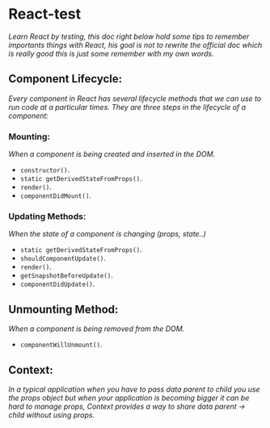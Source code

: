 # React-test
*Learn React by testing, this doc right below hold some tips to remember importants things with React, his goal is not to rewrite the official doc which is really good this is just some remember with my own words.*

## Component Lifecycle:
*Every component in React has several lifecycle methods that we can use to run code at a particular times. They are three steps in the lifecycle of a component:*

### Mounting:
*When a component is being created and inserted in the DOM.*
* `constructor()`.
* `static getDerivedStateFromProps()`.
* `render()`.
* `componentDidMount()`.

### Updating Methods:
*When the state of a component is changing (props, state..)*
* `static getDerivedStateFromProps()`.
* `shouldComponentUpdate()`.
* `render()`.
* `getSnapshotBeforeUpdate()`.
* `componentDidUpdate()`.

## Unmounting Method:
*When a component is being removed from the DOM.*
* `componentWillUnmount()`.

## Context:
*In a typical application when you have to pass data parent to child you use the props object but when your application is becoming bigger it can be hard to manage props, Context provides a way to share data parent -> child without using props.*
